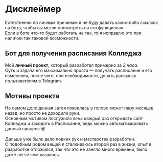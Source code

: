 # Дисклеймер
Естественно по личным причинам я не буду давать каких-либо ссылкок на бота, чтобы вы могли посмотреть на его функционал. <br />
Если в боте что-то будет работать не так, то я исправлю это при наличии так таковой возможности.

## Бот для получения расписания Колледжа
Мой <strong>личный проект</strong>, который разработал примерно за <i>2 часа</i>. <br />
Суть и задача его максимально проста — получать расписание и его изменения, после чего, при необходимости, делать рассылку пользователям в Telegram.

## Мотивы проекта
На самом деле данная затея появилась в голове может пару месяцев назад, но просто не доходили руки. <br />
Основным мотивом послужила <i>лень</i> каждый раз открывать сайт Колледжа и заходить в Расписание, ведь можно автоматизировать данный процесс 😎 <br /> <br />
Дальше уже было дело ловких рук и мастерства разработки. <br />
С подобным родом вещей я сталкиваюсь второй раз в жизни, опыт в разработке отложился, так что это не заняло много времени, было даже легче чем казалось.
